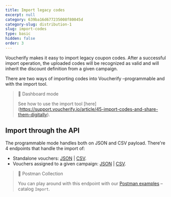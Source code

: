 ```yaml
---
title: Import legacy codes
excerpt: null
category: 639ba16d677235008f80045d
category-slug: distribution-1
slug: import-codes
type: basic
hidden: false
order: 3
---
```


Voucherify makes it easy to import legacy coupon codes. After a successful import operation, the uploaded codes will be recognized as valid and will inherit the discount definition from a given campaign.

There are two ways of importing codes into Voucherify –programmable and with the import tool. 

> 📘 Dashboard mode
> 
> See how to use the import tool [here] (https://support.voucherify.io/article/45-import-codes-and-share-them-digitally).

## Import through the API

The programmable mode handles both on JSON and CSV payload. There're 4 endpoints that handle the import of:

* Standalone vouchers: [JSON](ref:import-vouchers) | [CSV](ref:import-vouchers-using-csv). 
* Vouchers assigned to a given campaign: [JSON](ref:import-vouchers-to-campaign) | [CSV](ref:import-vouchers-to-campaign-using-csv).

> 📘 Postman Collection
>
> You can play around with this endpoint with our [Postman examples](doc:examples) – catalog `Import`.


